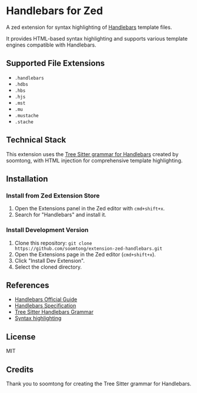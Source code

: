 # Handlebars for Zed

A zed extension for syntax highlighting of [Handlebars](https://handlebarsjs.com/) template files.

It provides HTML-based syntax highlighting and supports various template engines compatible with Handlebars.

## Supported File Extensions

- `.handlebars`
- `.hdbs`
- `.hbs`
- `.hjs`
- `.mst`
- `.mu`
- `.mustache`
- `.stache`

## Technical Stack

This extension uses the [Tree Sitter grammar for Handlebars](https://github.com/soomtong/tree-sitter-handlebars) created by soomtong, with HTML injection for comprehensive template highlighting.

## Installation

### Install from Zed Extension Store

1. Open the Extensions panel in the Zed editor with `cmd+shift+x`.
2. Search for "Handlebars" and install it.

### Install Development Version

1. Clone this repository: `git clone https://github.com/soomtong/extension-zed-handlebars.git`
2. Open the Extensions page in the Zed editor (`cmd+shift+x`).
3. Click "Install Dev Extension".
4. Select the cloned directory.

## References

- [Handlebars Official Guide](https://handlebarsjs.com/guide/)
- [Handlebars Specification](https://github.com/handlebars-lang/specification/blob/master/SPECIFICATION.md)
- [Tree Sitter Handlebars Grammar](https://github.com/soomtong/tree-sitter-handlebars)
- [Syntax highlighting](https://zed.dev/docs/extensions/languages#syntax-highlighting)

## License

MIT

## Credits

Thank you to soomtong for creating the Tree Sitter grammar for Handlebars.
